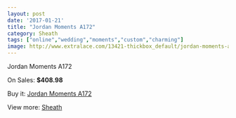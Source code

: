 ```yaml
---
layout: post
date: '2017-01-21'
title: "Jordan Moments A172"
category: Sheath
tags: ["online","wedding","moments","custom","charming"]
image: http://www.extralace.com/13421-thickbox_default/jordan-moments-a172.jpg
---
```

Jordan Moments A172

On Sales: **$408.98**
<a href="https://www.extralace.com/sheath/6338-jordan-moments-a172.html"><amp-img layout="responsive" width="600" height="600" src="//www.extralace.com/13421-thickbox_default/jordan-moments-a172.jpg" alt="Jordan Moments A172 0" /></a>
<a href="https://www.extralace.com/sheath/6338-jordan-moments-a172.html"><amp-img layout="responsive" width="600" height="600" src="//www.extralace.com/13422-thickbox_default/jordan-moments-a172.jpg" alt="Jordan Moments A172 1" /></a>

Buy it: [Jordan Moments A172](https://www.extralace.com/sheath/6338-jordan-moments-a172.html "Jordan Moments A172")

View more: [Sheath](https://www.extralace.com/7-sheath "Sheath")